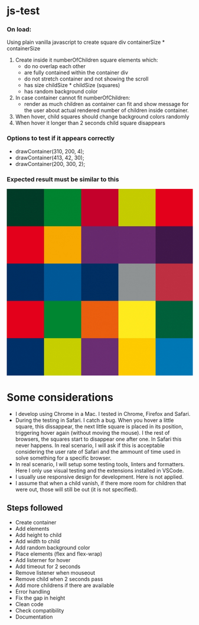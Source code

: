 # js-test

### On load:

Using plain vanilla javascript to create square div containerSize \* containerSize

1. Create inside it numberOfChildren square elements which:
   - do no overlap each other
   - are fully contained within the container div
   - do not stretch container and not showing the scroll
   - has size childSize \* childSize (squares)
   - has random background color
2. In case container cannot fit numberOfChildren:
   - render as much children as container can fit and show message for the user about actual rendered number of children inside container.
3. When hover, child squares should change background colors randomly
4. When hover it longer than 2 seconds child square disappears

### Options to test if it appears correctly

- drawContainer(310, 200, 4);
- drawContainer(413, 42, 30);
- drawContainer(200, 300, 2);

### Expected result must be similar to this

![Squares](result.jpg)

# Some considerations
- I develop using Chrome in a Mac. I tested in Chrome, Firefox and Safari.
- During the testing in Safari. I catch a bug. When you hover a little square, this dissappear, the next little square is placed in its position, triggering hover again (without moving the mouse). I the rest of browsers, the squares start to disappear one after one. In Safari this never happens. In real scenario, I will ask if this is acceptable considering the user rate of Safari and the ammount of time used in solve something for a specific browser.
- In real scenario, I will setup some testing tools, linters and formatters. Here I only use visual testing and the extensions installed in VSCode.
- I usually use responsive design for development. Here is not applied.
- I assume that when a child vanish, if there more room for children that were out, those will still be out (it is not specified).

## Steps followed
- Create container
- Add elements
- Add height to child
- Add width to child
- Add random background color
- Place elements (flex and flex-wrap)
- Add listerner for hover
- Add timeout for 2 seconds
- Remove listener when mouseout
- Remove child when 2 seconds pass
- Add more childrens if there are available
- Error handling
- Fix the gap in height
- Clean code
- Check compatibility
- Documentation